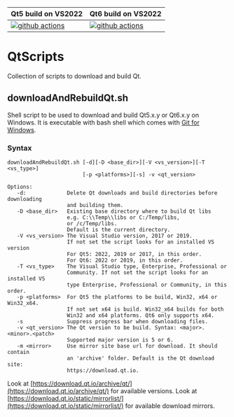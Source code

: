 | Qt5 build on VS2022 | Qt6 build on VS2022 |
|--------------------------------|--------------------------------|
| [![github actions](https://github.com/aladur/QtScripts/actions/workflows/build-qt5.yml/badge.svg?branch=main)](https://github.com/aladur/QtScripts/actions/workflows/build-qt5.yml) | [![github actions](https://github.com/aladur/QtScripts/actions/workflows/build-qt6.yml/badge.svg?branch=main)](https://github.com/aladur/QtScripts/actions/workflows/build-qt6.yml) |

# QtScripts

Collection of scripts to download and build Qt.

## downloadAndRebuildQt.sh

Shell script to be used to download and build Qt5.x.y or Qt6.x.y on Windows. It is executable with bash shell which comes with [Git for Windows](https://git-scm.com/download/win).

### Syntax
```
downloadAndRebuildQt.sh [-d][-D <base_dir>][-V <vs_version>][-T <vs_type>]
                        [-p <platforms>][-s] -v <qt_version>

Options:
   -d:             Delete Qt downloads and build directories before downloading
                   and building them.
   -D <base_dir>   Existing base directory where to build Qt libs
                   e.g. C:\\Temp\\libs or C:/Temp/libs,
                   or /c/Temp/libs.
                   Default is the current directory.
   -V <vs_version> The Visual Studio version, 2017 or 2019.
                   If not set the script looks for an installed VS version
                   For Qt5: 2022, 2019 or 2017, in this order.
                   For Qt6: 2022 or 2019, in this order.
   -T <vs_type>    The Visual Studio type, Enterprise, Professional or
                   Community. If not set the script looks for an installed VS
                   type Enterprise, Professional or Community, in this order.
   -p <platforms>  For Qt5 the platforms to be build, Win32, x64 or Win32_x64.
                   If not set x64 is build. Win32_x64 builds for both
                   Win32 and x64 platforms. Qt6 only supports x64.
   -s              Suppress progress bar when downloading files.
   -v <qt_version> The Qt version to be build. Syntax: <major>.<minor>.<patch>
                   Supported major version is 5 or 6.
   -m <mirror>     Use mirror site base url for download. It should contain
                   an 'archive' folder. Default is the Qt download site:
                   https://download.qt.io.
```
Look at [https://download.qt.io/archive/qt/](https://download.qt.io/archive/qt/) for available versions.
Look at [https://download.qt.io/static/mirrorlist/](https://download.qt.io/static/mirrorlist/) for available download mirrors.
